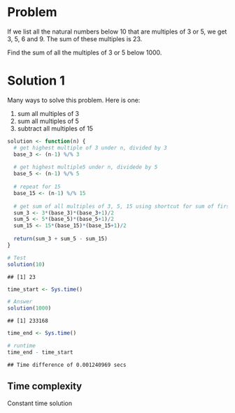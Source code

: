 # Problem

If we list all the natural numbers below 10 that are multiples of 3 or
5, we get 3, 5, 6 and 9. The sum of these multiples is 23.

Find the sum of all the multiples of 3 or 5 below 1000.

# Solution 1

Many ways to solve this problem. Here is one:

1.  sum all multiples of 3
2.  sum all multiples of 5
3.  subtract all multiples of 15

``` r
solution <- function(n) {
  # get highest multiple of 3 under n, divided by 3
  base_3 <- (n-1) %/% 3
  
  # get highest multiple5 under n, dividede by 5
  base_5 <- (n-1) %/% 5
  
  # repeat for 15
  base_15 <- (n-1) %/% 15
  
  # get sum of all multiples of 3, 5, 15 using shortcut for sum of first n natural numbers
  sum_3 <- 3*(base_3)*(base_3+1)/2
  sum_5 <- 5*(base_5)*(base_5+1)/2
  sum_15 <- 15*(base_15)*(base_15+1)/2
  
  return(sum_3 + sum_5 - sum_15)
}

# Test
solution(10)
```

    ## [1] 23

``` r
time_start <- Sys.time()

# Answer
solution(1000)
```

    ## [1] 233168

``` r
time_end <- Sys.time()

# runtime
time_end - time_start 
```

    ## Time difference of 0.001240969 secs

## Time complexity

Constant time solution
